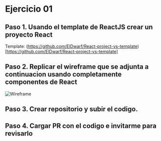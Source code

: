 # Ejercicio 01

## Paso 1. Usando el template de ReactJS crear un proyecto React

Template: (https://github.com/ElDwarf/React-project-vs-template)[https://github.com/ElDwarf/React-project-vs-template]

## Paso 2. Replicar el wireframe que se adjunta a continuacion usando completamente componentes de React

![Wireframe](/img/draw.png)

## Paso 3. Crear repositorio y subir el codigo.

## Paso 4. Cargar PR con el codigo e invitarme para revisarlo
